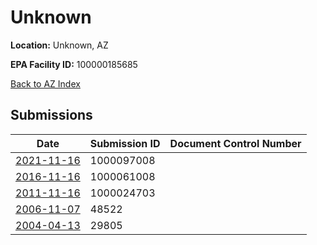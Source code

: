 # Unknown

**Location:** Unknown, AZ

**EPA Facility ID:** 100000185685

[Back to AZ Index](../../index.md)

## Submissions

| Date | Submission ID | Document Control Number |
|------|--------------|-------------------------|
| [2021-11-16](submissions/1000097008.md) | 1000097008 |  |
| [2016-11-16](submissions/1000061008.md) | 1000061008 |  |
| [2011-11-16](submissions/1000024703.md) | 1000024703 |  |
| [2006-11-07](submissions/48522.md) | 48522 |  |
| [2004-04-13](submissions/29805.md) | 29805 |  |

